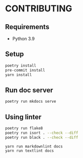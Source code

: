 # CONTRIBUTING

## Requirements

- Python 3.9

## Setup

```sh
poetry install
pre-commit install
yarn install
```

## Run doc server

```sh
poetry run mkdocs serve
```

## Using linter

```sh
poetry run flake8
poetry run isort . --check --diff
poetry run black . --check --diff
```

```sh
yarn run markdownlint docs
yarn run textlint docs
```

